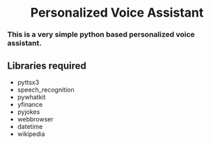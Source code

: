 <div align=center>
 <h1>Personalized Voice Assistant</h1>
</div>

### This is a very simple python based personalized voice assistant.

## Libraries required

- pyttsx3
- speech_recognition
- pywhatkit
- yfinance
- pyjokes
- webbrowser
- datetime
- wikipedia
